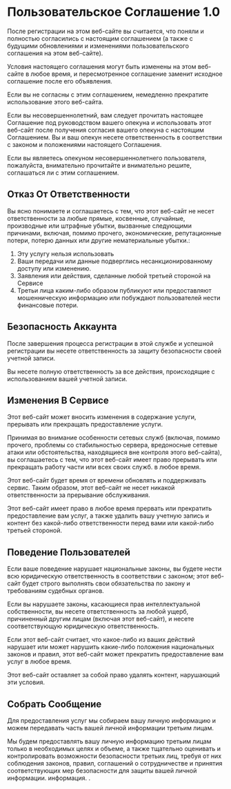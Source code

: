 # Пользовательское Соглашение 1.0

После регистрации на этом веб-сайте вы считается, что поняли и полностью согласились с настоящим соглашением (а также с будущими обновлениями и изменениями пользовательского соглашения на этом веб-сайте).

Условия настоящего соглашения могут быть изменены на этом веб-сайте в любое время, и пересмотренное соглашение заменит исходное соглашение после его объявления.

Если вы не согласны с этим соглашением, немедленно прекратите использование этого веб-сайта.

Если вы несовершеннолетний, вам следует прочитать настоящее Соглашение под руководством вашего опекуна и использовать этот веб-сайт после получения согласия вашего опекуна с настоящим Соглашением. Вы и ваш опекун несете ответственность в соответствии с законом и положениями настоящего Соглашения.

Если вы являетесь опекуном несовершеннолетнего пользователя, пожалуйста, внимательно прочитайте и внимательно решите, соглашаться ли с этим соглашением.

## Отказ От Ответственности

Вы ясно понимаете и соглашаетесь с тем, что этот веб-сайт не несет ответственности за любые прямые, косвенные, случайные, производные или штрафные убытки, вызванные следующими причинами, включая, помимо прочего, экономические, репутационные потери, потерю данных или другие нематериальные убытки.:

1. Эту услугу нельзя использовать
1. Ваши передачи или данные подверглись несанкционированному доступу или изменению.
1. Заявления или действия, сделанные любой третьей стороной на Сервисе
1. Третьи лица каким-либо образом публикуют или предоставляют мошенническую информацию или побуждают пользователей нести финансовые потери.

## Безопасность Аккаунта

После завершения процесса регистрации в этой службе и успешной регистрации вы несете ответственность за защиту безопасности своей учетной записи.

Вы несете полную ответственность за все действия, происходящие с использованием вашей учетной записи.

## Изменения В Сервисе

Этот веб-сайт может вносить изменения в содержание услуги, прерывать или прекращать предоставление услуги.

Принимая во внимание особенности сетевых служб (включая, помимо прочего, проблемы со стабильностью сервера, вредоносные сетевые атаки или обстоятельства, находящиеся вне контроля этого веб-сайта), вы соглашаетесь с тем, что этот веб-сайт имеет право прерывать или прекращать работу части или всех своих служб. в любое время.

Этот веб-сайт будет время от времени обновлять и поддерживать сервис. Таким образом, этот веб-сайт не несет никакой ответственности за прерывание обслуживания.

Этот веб-сайт имеет право в любое время прервать или прекратить предоставление вам услуг, а также удалить вашу учетную запись и контент без какой-либо ответственности перед вами или какой-либо третьей стороной.

## Поведение Пользователей

Если ваше поведение нарушает национальные законы, вы будете нести всю юридическую ответственность в соответствии с законом; этот веб-сайт будет строго выполнять свои обязательства по закону и требованиям судебных органов.

Если вы нарушаете законы, касающиеся прав интеллектуальной собственности, вы несете ответственность за любой ущерб, причиненный другим лицам (включая этот веб-сайт), и несете соответствующую юридическую ответственность.

Если этот веб-сайт считает, что какое-либо из ваших действий нарушает или может нарушить какие-либо положения национальных законов и правил, этот веб-сайт может прекратить предоставление вам услуг в любое время.

Этот веб-сайт оставляет за собой право удалять контент, нарушающий эти условия.

## Собрать Сообщение

Для предоставления услуг мы собираем вашу личную информацию и можем передавать часть вашей личной информации третьим лицам.

Мы будем предоставлять вашу личную информацию третьим лицам только в необходимых целях и объеме, а также тщательно оценивать и контролировать возможности безопасности третьих лиц, требуя от них соблюдения законов, правил, соглашений о сотрудничестве и принятия соответствующих мер безопасности для защиты вашей личной информации. информация. .
